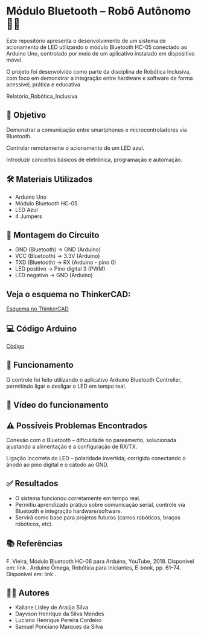 #  Módulo Bluetooth – Robô Autônomo 🤖📡

Este repositório apresenta o desenvolvimento de um sistema de acionamento de LED utilizando o módulo Bluetooth HC-05 conectado ao Arduino Uno, controlado por meio de um aplicativo instalado em dispositivo móvel.

O projeto foi desenvolvido como parte da disciplina de Robótica Inclusiva, com foco em demonstrar a integração entre hardware e software de forma acessível, prática e educativa

Relatório_Robótica_Inclusiva

## 🎯 Objetivo

Demonstrar a comunicação entre smartphones e microcontroladores via Bluetooth.

Controlar remotamente o acionamento de um LED azul.

Introduzir conceitos básicos de eletrônica, programação e automação.

## 🛠️ Materiais Utilizados

- Arduino Uno
- Módulo Bluetooth HC-05
- LED Azul
- 4 Jumpers

## 🔌 Montagem do Circuito

- GND (Bluetooth) → GND (Arduino)
- VCC (Bluetooth) → 3.3V (Arduino)
- TXD (Bluetooth) → RX (Arduino - pino 0)
- LED positivo → Pino digital 3 (PWM)
- LED negativo → GND (Arduino)

## Veja o esquema no ThinkerCAD:
[Esquema no ThinkerCAD]([https://github.com/KailaneLisley/Modulo-Bluetooth/blob/main/code.c](https://github.com/KailaneLisley/Modulo-Bluetooth/blob/main/Bluetooth.png))

## 💻 Código Arduino
[Código](https://github.com/KailaneLisley/Modulo-Bluetooth/blob/main/code.c)

## 📱 Funcionamento

O controle foi feito utilizando o aplicativo Arduino Bluetooth Controller, permitindo ligar e desligar o LED em tempo real.

## 🎥 Vídeo do funcionamento

## ⚠️ Possíveis Problemas Encontrados

Conexão com o Bluetooth – dificuldade no pareamento, solucionada ajustando a alimentação e a configuração de RX/TX.

Ligação incorreta do LED – polaridade invertida; corrigido conectando o ânodo ao pino digital e o cátodo ao GND.

## ✅ Resultados

- O sistema funcionou corretamente em tempo real.
- Permitiu aprendizado prático sobre comunicação serial, controle via Bluetooth e integração hardware/software.
- Servirá como base para projetos futuros (carros robóticos, braços robóticos, etc).

## 📚 Referências

F. Vieira, Módulo Bluetooth HC-06 para Arduino, YouTube, 2018. Disponível em: link
.
Arduino Ômega, Robótica para Iniciantes, E-book, pp. 61–74. Disponível em: link
.

## 👩‍💻 Autores

- Kailane Lisley de Araújo Silva
- Dayvson Henrique da Silva Mendes
- Luciano Henrique Pereira Cordeiro
- Samuel Ponciano Marques da Silva
